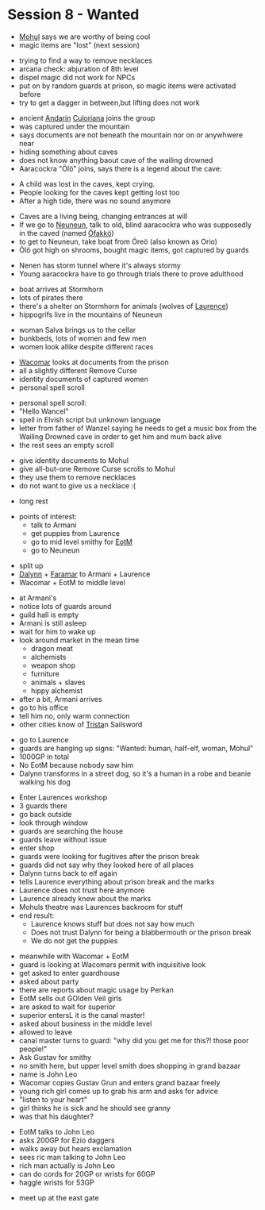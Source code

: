 # Session 8 - Wanted

- [Mohul](https://bookstack.hemels.me/books/Darninia/page/itron#notable%20people) says we are worthy of being cool
- magic items are "lost" (next session)

+ trying to find a way to remove necklaces
+ arcana check: abjuration of 8th level
+ dispel magic did not work for NPCs
+ put on by random guards at prison, so magic items were activated before
+ try to get a dagger in between,but lifting does not work

- ancient [Andarin](https://bookstack.hemels.me/books/Darninia/page/the-andarin) [Culoriana](https://bookstack.hemels.me/books/Darninia/page/culorianacora) joins the group
- was captured under the mountain
- says documents are not beneath the mountain nor on or anywhwere near
- hiding something about caves
- does not know anything baout cave of the wailing drowned
- Aaracockra "Ölö" joins, says there is a legend about the cave:

+ A child was lost in the caves, kept crying.
+ People looking for the caves kept getting lost too
+ After a high tide, there was no sound anymore

- Caves are a living being, changing entrances at will
- If we go to [Neuneun](https://bookstack.hemels.me/books/Darninia/page/nenen), talk to old, blind aaracockra who was supposedly in the caved (named [Öfakkö](https://bookstack.hemels.me/books/Darninia/page/nenen#notable%20people))
- to get to Neuneun, take boat from Öreö (also known as Orio)
- Ölö got high on shrooms, bought magic items, got captured by guards

+ Nenen has storm tunnel where it's always stormy
+ Young aaracockra have to go through trials there to prove adulthood

- boat arrives at Stormhorn
- lots of pirates there
- there's a shelter on Stormhorn for animals (wolves of [Laurence](https://bookstack.hemels.me/books/Darninia/page/lorelianlaurence))
- hippogrifs live in the mountains of Neuneun

+ woman Salva brings us to the cellar
+ bunkbeds, lots of women and few men
+ women look allike despite different races

- [Wacomar](https://bookstack.hemels.me/books/Darninia/page/wacomar-illitris) looks at documents from the prison
- all a slightly different Remove Curse
- identity documents of captured women
- personal spell scroll

+ personal spell scroll:
+ "Hello Wancel"
+ spell in Elvish script but unknown language
+ letter from father of Wanzel saying he needs to get a music box from the Wailing Drowned cave in order to get him and mum back alive
+ the rest sees an empty scroll

- give identity documents to Mohul
- give all-but-one Remove Curse scrolls to Mohul
- they use them to remove necklaces
- do not want to give us a necklace :(

+ long rest

- points of interest:
    - talk to Armani
    - get puppies from Laurence
    - go to mid level smithy for [EotM](https://bookstack.hemels.me/books/Darninia/page/eye-of-the-mountain)
    - go to Neuneun

+ split up
+ [Dalynn](https://bookstack.hemels.me/books/Darninia/page/dalynn-lathrana) + [Faramar](https://bookstack.hemels.me/books/Darninia/page/faramar-illitris) to Armani + Laurence
+ Wacomar + EotM to middle level

- at Armani's
- notice lots of guards around
- guild hall is empty
- Armani is still asleep
- wait for him to wake up
- look around market in the mean time
    - dragon meat
    - alchemists
    - weapon shop
    - furniture
    - animals + slaves
    - hippy alchemist
- after a bit, Armani arrives
- go to his office
- tell him no, only warm connection
- other cities know of [Trista](https://bookstack.hemels.me/books/Darninia/page/trista)n Sailsword

+ go to Laurence
+ guards are hanging up signs: "Wanted: human, half-elf, woman, Mohul"
+ 1000GP in total
+ No EotM because nobody saw him
+ Dalynn transforms in a street dog, so it's a human in a robe and beanie walking his dog

- Enter Laurences workshop
- 3 guards there
- go back outside
- look through window
- guards are searching the house
- guards leave without issue
- enter shop
- guards were looking for fugitives after the prison break
- guards did not say why they looked here of all places
- Dalynn turns back to elf again
- tells Laurence everything about prison break and the marks
- Laurence does not trust here anymore
- Laurence already knew about the marks
- Mohuls theatre was Laurences backroom for stuff
- end result:
    - Laurence knows stuff but does not say how much
    - Does not trust Dalynn for being a blabbermouth or the prison break
    - We do not get the puppies


+ meanwhile with Wacomar + EotM
+ guard is looking at Wacomars permit with inquisitive look
+ get asked to enter guardhouse
+ asked about party
+ there are reports about magic usage by Perkan
+ EotM sells out GOlden Veil girls
+ are asked to wait for superior
+ superior entersL it is the canal master!
+ asked about business in the middle level
+ allowed to leave
+ canal master turns to guard: "why did you get me for this?! those poor people!"
+ Ask Gustav for smithy
+ no smith here, but upper level smith does shopping in grand bazaar
+ name is John Leo
+ Wacomar copies Gustav Grun and enters grand bazaar freely
+ young rich girl comes up to grab his arm and asks for advice
+ "listen to your heart"
+ girl thinks he is sick and he should see granny
+ was that his daughter?

- EotM talks to John Leo
- asks 200GP for Ezio daggers
- walks away but hears exclamation
- sees ric man talking to John Leo
- rich man actually is John Leo
- can do cords for 20GP or wrists for 60GP
- haggle wrists for 53GP

+ meet up at the east gate
